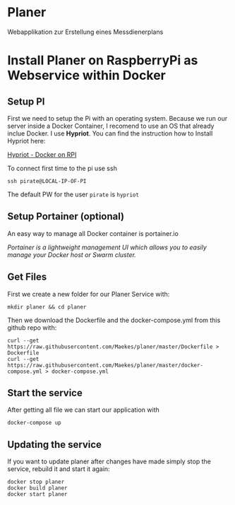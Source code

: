 # Planer
Webapplikation zur Erstellung eines Messdienerplans


# Install Planer on RaspberryPi as Webservice within Docker

## Setup PI
First we need to setup the Pi with an operating system. Because we run our server inside a Docker Container, I recomend to use an OS that already inclue Docker. I use **Hypriot**. You can find the instruction how to Install Hypriot here:


[Hypriot - Docker on RPI](https://blog.hypriot.com/getting-started-with-docker-on-your-arm-device/)

To connect first time to the pi use ssh

```ssh pirate@LOCAL-IP-OF-PI```

The default PW for the user `pirate` is `hypriot`

## Setup Portainer (optional)
An easy way to manage all Docker container is  portainer.io

*Portainer is a lightweight management UI which allows you to easily manage your Docker host or Swarm cluster.*

## Get Files
First we create a new folder for our Planer Service with:
```
mkdir planer && cd planer
```

Then we download the Dockerfile and the docker-compose.yml from this github repo with:
```
curl --get https://raw.githubusercontent.com/Maekes/planer/master/Dockerfile > Dockerfile
curl --get https://raw.githubusercontent.com/Maekes/planer/master/docker-compose.yml > docker-compose.yml
```

## Start the service
After getting all file we can start our application with
```
docker-compose up
```

## Updating the service
If you want to update planer after changes have made simply stop the service, rebuild it and start it again:
```
docker stop planer
docker build planer
docker start planer
```
